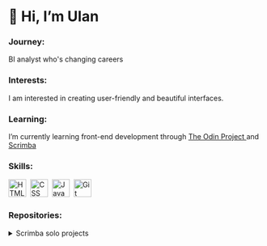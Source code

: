 # 👋 Hi, I’m Ulan </h1>

### Journey: 
BI analyst who's changing careers

### Interests:
I am interested in creating user-friendly and beautiful interfaces. 

### Learning:
I’m currently learning front-end development through <a href="https://www.theodinproject.com/"> The Odin Project </a> and <a href="https://scrimba.com"> Scrimba </a> 

<h3> Skills: </h3>
<div>
  <img src="https://cdn.jsdelivr.net/gh/devicons/devicon/icons/html5/html5-original-wordmark.svg" title="HTML5" alt="HTML" width="35" height="35"/>&nbsp;
  <img src="https://cdn.jsdelivr.net/gh/devicons/devicon/icons/css3/css3-original-wordmark.svg" title="CSS3" alt="CSS" width="35" height="35"/>&nbsp;
  <img src="https://cdn.jsdelivr.net/gh/devicons/devicon/icons/javascript/javascript-plain.svg" title="JavaScript" alt="JavaScript" width="35" height="35"/>&nbsp;
  <img src="https://cdn.jsdelivr.net/gh/devicons/devicon/icons/git/git-original-wordmark.svg" title="Git" **alt="Git" width="35" height="35"/>
</div>

<h3> Repositories: </h3>
<details>
  <summary>Scrimba solo projects</summary>
  <p> 
  Throughout the <a href="https://scrimba.com/learn/frontend">Scrimba front-end developer career path</a> you are encouraged to do multiple solo projects. Solo means there will be no guidance or solution to the challenge; only the design and requirements of the projects are given.</p>
  <blockquote>
    <ul>
      <li><a href="https://github.com/Ullavs/quizzical">Quizzical (React)</a></li>
      <li><a href="https://github.com/Ullavs/travel-journal">Travel Journal (React)</a></li>
      <li><a href="https://github.com/Ullavs/digital-business-card">Digital business card (React)</a></li>
      <li><a href="https://github.com/Ullavs/movie-watchlist">Movie watchlist</a></li>
      <li><a href="https://github.com/Ullavs/unit-converter">Unit converter</a></li>
      <li><a href="https://github.com/Ullavs/password-generator">Password generator</a></li>
      <li><a href="https://github.com/Ullavs/invoice-creator">Invoice creator</a></li>
      <li><a href="https://github.com/Ullavs/color-scheme-generator">Color scheme generator</a></li>
    </ul>
  </blockquote>
</details> 


